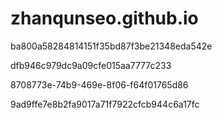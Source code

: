 # zhanqunseo.github.io

ba800a58284814151f35bd87f3be21348eda542e

dfb946c979dc9a09cfe015aa7777c233

8708773e-74b9-469e-8f06-f64f01765d86

9ad9ffe7e8b2fa9017a71f7922cfcb944c6a17fc
